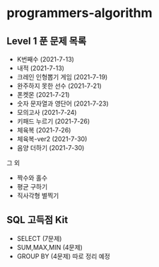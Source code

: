 # programmers-algorithm


## Level 1 푼 문제 목록
* K번째수 (2021-7-13)
* 내적 (2021-7-13)
* 크레인 인형뽑기 게임 (2021-7-19)
* 완주하지 못한 선수 (2021-7-21)
* 폰켓몬 (2021-7-21)
* 숫자 문자열과 영단어 (2021-7-23)
* 모의고사 (2021-7-24)
* 키패드 누르기 (2021-7-26)
* 체육복 (2021-7-26)
* 체육복-ver2 (2021-7-30)
* 음양 더하기 (2021-7-30)

그 외 
* 짝수와 홀수
* 평균 구하기
* 직사각형 별찍기

## SQL 고득점 Kit
* SELECT (7문제)
* SUM,MAX,MIN (4문제)
* GROUP BY (4문제)
따로 정리 예정
